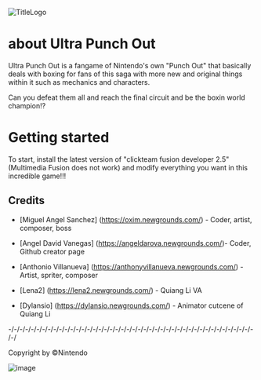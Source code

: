 ![TitleLogo](https://github.com/user-attachments/assets/e05493d4-5c50-4612-9950-0c7478ae7991)

# about Ultra Punch Out
Ultra Punch Out is a fangame of Nintendo's own "Punch Out" that basically deals with boxing for fans
of this saga with more new and original things within it such as mechanics and characters.

Can you defeat them all and reach the final circuit and be the boxin world champion!?

# Getting started
To start, install the latest version of "clickteam fusion developer 2.5"
(Multimedia Fusion does not work) and modify everything you want in this incredible game!!!

## Credits
- [Miguel Angel Sanchez] (https://oxim.newgrounds.com/) - Coder, artist, composer, boss

- [Angel David Vanegas] (https://angeldarova.newgrounds.com/)- Coder, Github creator page

- [Anthonio Villanueva] (https://anthonyvillanueva.newgrounds.com/) - Artist, spriter, composer

- [Lena2] (https://lena2.newgrounds.com/) - Quiang Li VA

- [Dylansio] (https://dylansio.newgrounds.com/) - Animator cutcene of Quiang Li

-/-/-/-/-/-/-/-/-/-/-/-/-/-/-/-/-/-/-/-/-/-/-/-/-/-/-/-/-/-/-/-/-/-/-/-/-/-/-/-/-/-/-/-/-/

Copyright by ©Nintendo

![image](https://github.com/user-attachments/assets/ee19bbde-06fe-422e-99c9-feaa207503c2)
